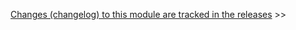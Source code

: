 [Changes (changelog) to this module are tracked in the releases](https://github.com/opentable/spur-mockserver/releases) >>
